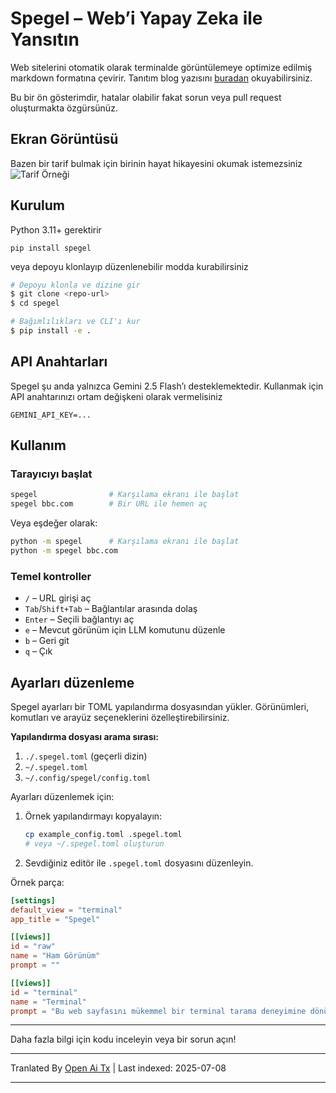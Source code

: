 # Spegel – Web’i Yapay Zeka ile Yansıtın

Web sitelerini otomatik olarak terminalde görüntülemeye optimize edilmiş markdown formatına çevirir.
Tanıtım blog yazısını [buradan](https://simedw.com/2025/06/23/introducing-spegel/) okuyabilirsiniz.

Bu bir ön gösterimdir, hatalar olabilir fakat sorun veya pull request oluşturmakta özgürsünüz.

##  Ekran Görüntüsü
Bazen bir tarif bulmak için birinin hayat hikayesini okumak istemezsiniz
![Tarif Örneği](https://simedw.com/2025/06/23/introducing-spegel/images/recipe_example.png)


## Kurulum

Python 3.11+ gerektirir

```
pip install spegel
```
veya depoyu klonlayıp düzenlenebilir modda kurabilirsiniz

```bash
# Depoyu klonla ve dizine gir
$ git clone <repo-url>
$ cd spegel

# Bağımlılıkları ve CLI'ı kur
$ pip install -e .
```

## API Anahtarları
Spegel şu anda yalnızca Gemini 2.5 Flash’ı desteklemektedir. Kullanmak için API anahtarınızı ortam değişkeni olarak vermelisiniz

```
GEMINI_API_KEY=...
```


## Kullanım

### Tarayıcıyı başlat

```bash
spegel                # Karşılama ekranı ile başlat
spegel bbc.com        # Bir URL ile hemen aç
```

Veya eşdeğer olarak:

```bash
python -m spegel      # Karşılama ekranı ile başlat
python -m spegel bbc.com
```

### Temel kontroller
- `/`         – URL girişi aç
- `Tab`/`Shift+Tab` – Bağlantılar arasında dolaş
- `Enter`     – Seçili bağlantıyı aç
- `e`         – Mevcut görünüm için LLM komutunu düzenle
- `b`         – Geri git
- `q`         – Çık

## Ayarları düzenleme

Spegel ayarları bir TOML yapılandırma dosyasından yükler. Görünümleri, komutları ve arayüz seçeneklerini özelleştirebilirsiniz.

**Yapılandırma dosyası arama sırası:**
1. `./.spegel.toml` (geçerli dizin)
2. `~/.spegel.toml`
3. `~/.config/spegel/config.toml`

Ayarları düzenlemek için:
1. Örnek yapılandırmayı kopyalayın:
   ```bash
   cp example_config.toml .spegel.toml
   # veya ~/.spegel.toml oluşturun
   ```
2. Sevdiğiniz editör ile `.spegel.toml` dosyasını düzenleyin.

Örnek parça:
```toml
[settings]
default_view = "terminal"
app_title = "Spegel"

[[views]]
id = "raw"
name = "Ham Görünüm"
prompt = ""

[[views]]
id = "terminal"
name = "Terminal"
prompt = "Bu web sayfasını mükemmel bir terminal tarama deneyimine dönüştür! ..."
```

---

Daha fazla bilgi için kodu inceleyin veya bir sorun açın!

---

Tranlated By [Open Ai Tx](https://github.com/OpenAiTx/OpenAiTx) | Last indexed: 2025-07-08

---